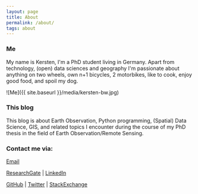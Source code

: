 ```yaml
---
layout: page
title: About
permalink: /about/
tags: about
---
```


### Me

My name is Kersten, I'm a PhD student living in Germany. Apart from technology, (open) data sciences and geography I'm passionate about anything on two wheels, own n+1 bicycles, 2 motorbikes, like to cook, enjoy good food, and spoil my dog.

![Me]({{ site.baseurl }}/media/kersten-bw.jpg)

### This blog

This blog is about Earth Observation, Python programming, (Spatial) Data Science, GIS, and related topics I encounter during the course of my PhD thesis in the field of Earth Observation/Remote Sensing.


### Contact me via:

[Email](mailto:kersten@krstn.eu)

[ResearchGate](https://www.researchgate.net/profile/Kersten_Clauss) &#124; [LinkedIn](https://www.linkedin.com/in/kerstenclauss)

[GitHub](https://github.com/Fernerkundung) &#124; [Twitter](https://twitter.com/Fernerkundung) &#124; [StackExchange](http://stackexchange.com/users/5185724/kersten)
